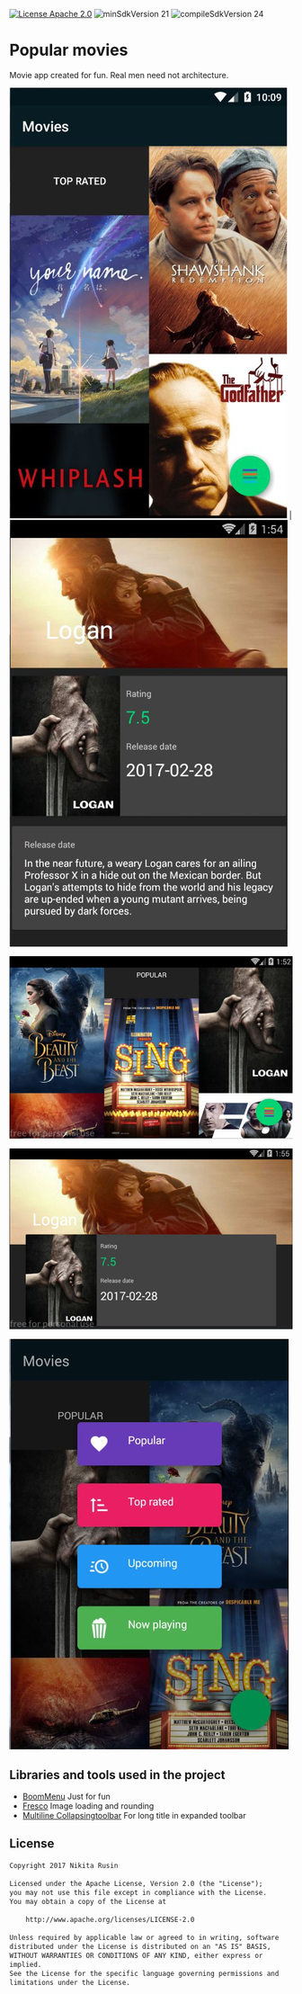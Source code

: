 [![License Apache 2.0](https://img.shields.io/badge/License-Apache%202.0-blue.svg?style=true)](http://www.apache.org/licenses/LICENSE-2.0)
![minSdkVersion 21](https://img.shields.io/badge/minSdkVersion-17-green.svg?style=true)
![compileSdkVersion 24](https://img.shields.io/badge/compileSdkVersion-25-green.svg?style=true)

# Popular movies

Movie app created for fun. Real men need not architecture.

![Main](art/main.jpg) | ![Details](art/details.jpg)

![Main-land](art/main-land.jpg)

![Details-land](art/details-land.jpg)

![Details-land](art/filter.jpg)


## Libraries and tools used in the project

* [BoomMenu](https://github.com/Nightonke/BoomMenu)
Just for fun
* [Fresco](https://github.com/facebook/fresco)
Image loading and rounding
* [Multiline Collapsingtoolbar](https://github.com/opacapp/multiline-collapsingtoolbar)
For long title in expanded toolbar

## License

    Copyright 2017 Nikita Rusin

    Licensed under the Apache License, Version 2.0 (the "License");
    you may not use this file except in compliance with the License.
    You may obtain a copy of the License at

        http://www.apache.org/licenses/LICENSE-2.0

    Unless required by applicable law or agreed to in writing, software
    distributed under the License is distributed on an "AS IS" BASIS,
    WITHOUT WARRANTIES OR CONDITIONS OF ANY KIND, either express or implied.
    See the License for the specific language governing permissions and
    limitations under the License.
